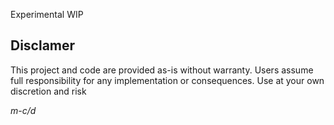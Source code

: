 Experimental WIP

## Disclamer
This project and code are provided as-is without warranty. Users assume full responsibility for any implementation or consequences. Use at your own discretion and risk

*m-c/d*

